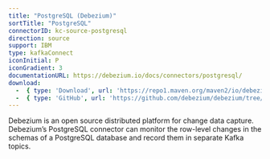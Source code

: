 ```yaml
---
title: "PostgreSQL (Debezium)"
sortTitle: "PostgreSQL"
connectorID: kc-source-postgresql
direction: source
support: IBM
type: kafkaConnect
iconInitial: P
iconGradient: 3
documentationURL: https://debezium.io/docs/connectors/postgresql/
download:
  -  { type: 'Download', url: 'https://repo1.maven.org/maven2/io/debezium/debezium-connector-postgres/1.2.0.Final/debezium-connector-postgres-1.2.0.Final-plugin.tar.gz' }
  -  { type: 'GitHub', url: 'https://github.com/debezium/debezium/tree/master/debezium-connector-postgres' }  
---
```


Debezium is an open source distributed platform for change data capture. Debezium’s PostgreSQL connector can monitor the row-level changes in the schemas of a PostgreSQL database and record them in separate Kafka topics.
